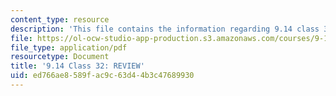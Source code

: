 ```yaml
---
content_type: resource
description: 'This file contains the information regarding 9.14 class 32: review.'
file: https://ol-ocw-studio-app-production.s3.amazonaws.com/courses/9-14-brain-structure-and-its-origins-spring-2014/ed766ae8589fac9c63d44b3c47689930_MIT9_14S14_Lec31_review.pdf
file_type: application/pdf
resourcetype: Document
title: '9.14 Class 32: REVIEW'
uid: ed766ae8-589f-ac9c-63d4-4b3c47689930
---
```

